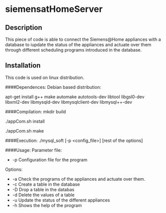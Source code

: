 # siemensatHomeServer

## Description
This piece of code is able to connect the Siemens@Home appliances with a database to iupdate the status of the appliances and actuate over them through different scheduling programs introduced in the database.

## Installation
This code is used on linux distribution.

####Dependences:
Debian based distribution:

  apt-get install g++ make automake autotools-dev libtool libgsl0-dev libxml2-dev libmysqld-dev libmysqlclient-dev libmysql++-dev 

####Compilation:
  mkdir build
  
  ./appCom.sh install
  
  ./appCom.sh make

####Execution:
  ./mysql_soft [-p \<config_file\>] [rest of the options]

####Usage:
Parameter file:
* -p  Configuration file for the program

Options:
* -a  Check the programs of the appliances and actuate over them.
* -c  Create a table in the database
* -D  Drop a table in the databas
* -d  Delete the values of a table
* -u  Update the status of the different appliances
* -h  Shows the help of the program
